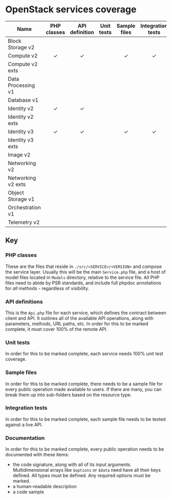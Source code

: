 # OpenStack services coverage

|Name|PHP classes|API definition|Unit tests|Sample files|Integration tests|Documentation|
|---|:--:|:--:|:--:|:--:|:--:|:--:|
|Block Storage v2|||||||
|Compute v2|&#10003;|&#10003;||&#10003;|&#10003;|&#10003;|
|Compute v2 exts|||||||
|Data Processing v1|||||||
|Database v1|||||||
|Identity v2|&#10003;|&#10003;|||||
|Identity v2 exts|||||||
|Identity v3|&#10003;|&#10003;||&#10003;|&#10003;||
|Identity v3 exts|||||||
|Image v2|||||||
|Networking v2|||||||
|Networking v2 exts|||||||
|Object Storage v1|||||||
|Orchestration v1|||||||
|Telemetry v2|||||||

## Key

### PHP classes

These are the files that reside in `./src/<SERVICE>/<VERSION>` and compose the service layer. Usually this will 
be the main `Service.php` file, and a host of model files located in `Models` directory, relative to the service file. 
All PHP files need to abide by PSR standards, and include full phpdoc annotations for _all_ methods - regardless of 
visibility.

### API definitions

This is the `Api.php` file for each service, which defines the contract between client and API. It outlines all of the 
available API operations, along with parameters, methods, URL paths, etc. In order for this to be marked complete, it 
must cover 100% of the remote API.

### Unit tests

In order for this to be marked complete, each service needs 100% unit test coverage.

### Sample files

In order for this to be marked complete, there needs to be a sample file for every public operation made available to 
users. If there are many, you can break them up into sub-folders based on the resource type.

### Integration tests

In order for this to be marked complete, each sample file needs to be tested against a live API.

### Documentation

In order for this to be marked complete, every public operation needs to be documented with these items:

* the code signature, along with all of its input arguments. Multidimensional arrays like `$options` or `$data` need 
  have all their keys defined. All types must be defined. Any required options must be marked.
* a human-readable description
* a code sample